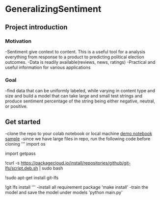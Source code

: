 # GeneralizingSentiment
## Project introduction
### Motivation
-Sentiment give context to content. This is a useful tool for a analysis everything from response to a product to predicting political election outcomes. 
-Data is readily available(reviews, news, ratings)
-Practical and useful information for various applications
### Goal
-find data that can be uniformly labeled, while varying in content type and size and build a model that can take large and small test strings and produce sentiment percentage of the string being either negative, neutral, or positive. 
## Get started
-clone the repo to your colab notebook or local machine 
[demo notebook sample](https://colab.research.google.com/drive/1QidqeviCLWYfWmC9bNoexkHr6sdexzG9#scrollTo=acRL0cxcaiTs)
-since we have large files in repo, run the following code before cloning
'''
import os

import getpass

!curl -s https://packagecloud.io/install/repositories/github/git-lfs/script.deb.sh | sudo bash

!sudo apt-get install git-lfs

!git lfs install
'''
-install all requirement package
'make install'
-train the model and save the model under models
'python main.py'
